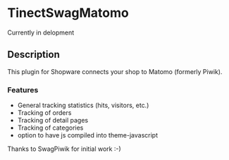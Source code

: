 # TinectSwagMatomo
Currently in delopment

## Description
This plugin for Shopware connects your shop to Matomo (formerly Piwik).

### Features
- General tracking statistics (hits, visitors, etc.)
- Tracking of orders
- Tracking of detail pages
- Tracking of categories
- option to have js compiled into theme-javascript


Thanks to SwagPiwik for initial work :-)